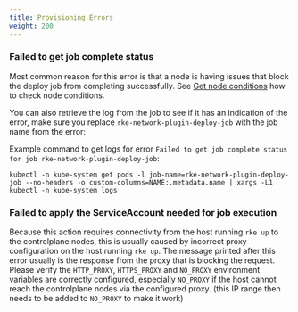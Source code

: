```yaml
---
title: Provisioning Errors
weight: 200
---
```


### Failed to get job complete status

Most common reason for this error is that a node is having issues that block the deploy job from completing successfully. See [Get node conditions]({{<baseurl>}}/rancher/v2.x/en/troubleshooting/kubernetes-resources/#get-node-conditions) how to check node conditions.

You can also retrieve the log from the job to see if it has an indication of the error, make sure you replace `rke-network-plugin-deploy-job` with the job name from the error:

Example command to get logs for error `Failed to get job complete status for job rke-network-plugin-deploy-job`:
```
kubectl -n kube-system get pods -l job-name=rke-network-plugin-deploy-job --no-headers -o custom-columns=NAME:.metadata.name | xargs -L1 kubectl -n kube-system logs
```

### Failed to apply the ServiceAccount needed for job execution

Because this action requires connectivity from the host running `rke up` to the controlplane nodes, this is usually caused by incorrect proxy configuration on the host running `rke up`. The message printed after this error usually is the response from the proxy that is blocking the request. Please verify the `HTTP_PROXY`, `HTTPS_PROXY` and `NO_PROXY` environment variables are correctly configured, especially `NO_PROXY` if the host cannot reach the controlplane nodes via the configured proxy. (this IP range then needs to be added to `NO_PROXY` to make it work)
